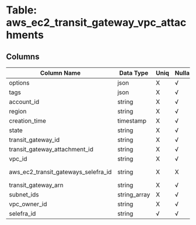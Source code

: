 # Table: aws_ec2_transit_gateway_vpc_attachments

## Columns 

|  Column Name   |  Data Type  | Uniq | Nullable | Description | 
|  ----  | ----  | ----  | ----  | ---- | 
| options | json | X | √ |  | 
| tags | json | X | √ |  | 
| account_id | string | X | √ |  | 
| region | string | X | √ |  | 
| creation_time | timestamp | X | √ |  | 
| state | string | X | √ |  | 
| transit_gateway_id | string | X | √ |  | 
| transit_gateway_attachment_id | string | X | √ |  | 
| vpc_id | string | X | √ |  | 
| aws_ec2_transit_gateways_selefra_id | string | X | X | fk to aws_ec2_transit_gateways.selefra_id | 
| transit_gateway_arn | string | X | √ |  | 
| subnet_ids | string_array | X | √ |  | 
| vpc_owner_id | string | X | √ |  | 
| selefra_id | string | √ | √ | random id | 


